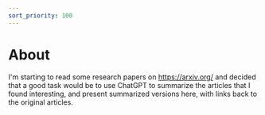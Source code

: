 ```yaml
---
sort_priority: 100
---
```


# About

I'm starting to read some research papers on https://arxiv.org/ and decided that a good task would be to use ChatGPT to summarize the articles that I found interesting, and present summarized versions here, with links back to the original articles.

